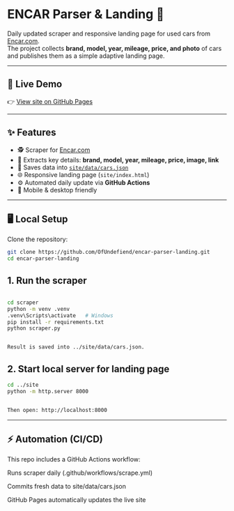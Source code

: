 # ENCAR Parser & Landing 🚗

Daily updated scraper and responsive landing page for used cars from [Encar.com](https://www.encar.com).  
The project collects **brand, model, year, mileage, price, and photo** of cars and publishes them as a simple adaptive landing page.

---

## 🔗 Live Demo
👉 [View site on GitHub Pages](https://OfUndefiend.github.io/encar-parser-landing/)

---

## ✨ Features
- 🕵️ Scraper for [Encar.com](https://www.encar.com)  
- 🚗 Extracts key details: **brand, model, year, mileage, price, image, link**  
- 📄 Saves data into [`site/data/cars.json`](site/data/cars.json)  
- 🌐 Responsive landing page (`site/index.html`)  
- ⚙️ Automated daily update via **GitHub Actions**  
- 📱 Mobile & desktop friendly  

---

## 🖥️ Local Setup

Clone the repository:
```bash
git clone https://github.com/OfUndefiend/encar-parser-landing.git
cd encar-parser-landing
```
## 1. Run the scraper
```bash

cd scraper
python -m venv .venv
.venv\Scripts\activate   # Windows
pip install -r requirements.txt
python scraper.py


Result is saved into ../site/data/cars.json.
```
## 2. Start local server for landing page
```bash
cd ../site
python -m http.server 8000


Then open: http://localhost:8000
```
---
## ⚡ Automation (CI/CD)

This repo includes a GitHub Actions workflow:

Runs scraper daily (.github/workflows/scrape.yml)

Commits fresh data to site/data/cars.json

GitHub Pages automatically updates the live site
